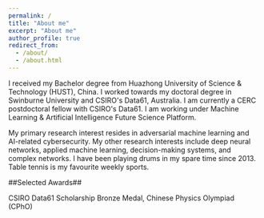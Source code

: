 ```yaml
---
permalink: /
title: "About me"
excerpt: "About me"
author_profile: true
redirect_from: 
  - /about/
  - /about.html
---
```


I received my Bachelor degree from Huazhong University of Science & Technology (HUST), China. I worked towards my doctoral degree in Swinburne University and CSIRO's Data61, Australia. I am currently a CERC postdoctoral fellow with CSIRO's Data61. I am working under Machine Learning & Artificial Intelligence Future Science Platform.

My primary research interest resides in adversarial machine learning and AI-related cybersecurity. My other research interests include deep neural networks, applied machine learning, decision-making systems, and complex networks. I have been playing drums in my spare time since 2013. Table tennis is my favourite weekly sports.


##Selected Awards##

CSIRO Data61 Scholarship
Bronze Medal, Chinese Physics Olympiad (CPhO)